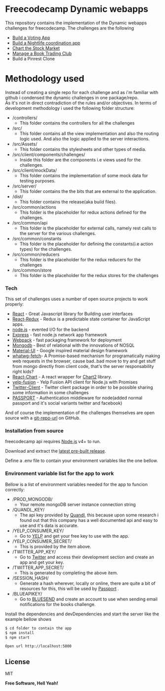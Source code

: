 # Freecodecamp Dynamic webapps



This repository contains the implementation of the Dynamic webapps challenges for freecodecamp.
The challenges are the following
  - [Build a Voting App]
  - [Build a Nightlife coordination app]
  - [Chart the Stock Market]
  - [Manage a Book Trading Club]
  - Build a Pinrest Clone

# Methodology used
Instead of creating a single repo for each challenge and as i'm familiar with github i condensed the dynamic  challenges in one package/repo.  
As it's not in direct contradiction of the rules and/or objectives.
In terms of development methodology i used the following folder structure:
  - /controllers/
    - This folder contains the controllers for all the challenges
  - /src/
    - This folder contains all the view implementation and also the routing logic used.
      And also the logic applied to the server interactions. 
  - /src/Assets/
    - This folder contains the stylesheets and other types of media.
  - /src/client/components/challenges/
    - Inside this folder are the components i.e views used for the challenges.
  - /src/client/mockData/
    - This folder contains the implementation of some mock data for testing purposes.
  - /src/server/
    - This folder contains the the bits that are external to the application.
  - /dist/
    - This folder contains the release(aka build files).
  - /src/common/actions
    - This folder is the placeholder for redux actions defined for the challenges.
  - /src/common/api
    - This folder is the placeholder for external calls, namely rest calls to the server for the various challenges.
 - /src/common/constants
    - This folder is the placeholder for defining the constants(i.e action types) for the challenges.
  - /src/common/reducers
    - This folder is the placeholder for the redux reducers for the challenges
  - /src/common/store
    - This folder is the placeholder for the redux stores for the challenges 
    
### Tech

This set of challenges uses a number of open source projects to work properly:
* [React] - Great Javascript library for Building user interfaces
* [React-Redux] - Redux is a predictable state container for JavaScript apps.
* [node.js] - evented I/O for the backend
* [Express] - fast node.js network app framework 
* [Webpack] - fast packaging framework for deployment
* [Mongodb] - Best of relational with the innovations of NOSQL
* [Material-UI] - Google inspired material design framework
* [whatwg-fetch]- A Promise-based mechanism for programatically making web requests in the browser, 
                    cause bad..bad move to try and get stuff from mongo directly from client code, that's the server responsability right kids?
* [React-Chart] - A react wrapper for [Chart2] library.
* [yelp-fusion] - Yelp Fusion API client for Node.js with Promises
* [Twitter-Client] - Twitter client package in order to be possible sharing some information in some challenges
* [PASSPORT] - Authentication middleware for node(added normal passport and it's social variants twitter and facebook)

And of course the implementation of the challenges themselves are open source with a [git-repo-url]
 on GitHub.

### Installation from source

freecodecamp api  requires [Node.js](https://nodejs.org/) v4+ to run.

Download and extract the [latest pre-built release](https://github.com/jonniebigodes/freecodecampdynamicwebapps/releases).

Define a .env file to contain your environment variables like the one bellow.
### Environment variable list for the app to work

Bellow is a list of environment variables needed for the app to funcion correctly:
- /PROD_MONGODB/
    - Your remote mongoDB server instance connection string
- /QUANDL_KEY/
    - The api key provided by [Quandl], this because upon some research i found out that this company has a well documented api and easy to use and it's data is accurate. 
- /YELP_CONSUMER_KEY/
    - Go to [YELP] and get your free key to use with the app.
- /YELP_CONSUMER_SECRET/
    - This is provided by the item above.
- /TWITTER_APP_KEY/
    - Go to [Twitter] and access their development section and create an app and get your key.
- /TWITTER_APP_SECRET/
    - This is generated by completing the above item.
- /SESSION_HASH/
    - Generate a hash wherever, locally or online, there are quite a bit of resources for this, this will be used by [Passport] .
- /BLUEAPIKEY/
    - Go to [BLUESEND] and create an account to use when sending email notifications for the books challenge.

Install the dependencies and devDependencies and start the server like the example bellow shows
```sh
$ cd folder to contain the app
$ npm install 
$ npm start

Open url http://localhost:5000
```


License
----

MIT


**Free Software, Hell Yeah!**

[//]: # (These are reference links used in the body of this note and get stripped out when the markdown processor does its job. There is no need to format nicely because it shouldn't be seen. Thanks SO - http://stackoverflow.com/questions/4823468/store-comments-in-markdown-syntax)
   [Build a Nightlife coordination app]: <https://freecodecampdynprojects.herokuapp.com/nightlife>
   [Chart the Stock Market]: <https://freecodecampdynprojects.herokuapp.com/stocks>
   [Manage a Book Trading Club]:<https://freecodecampdynprojects.herokuapp.com/books>
   [Build a Voting App]:<https://freecodecampdynprojects.herokuapp.com/voting/>
   [React-Chart]: <https://github.com/gor181/react-chartjs-2>
   [React-Redux]: <https://github.com/reactjs/react-redux>
   [whatwg-fetch]: <https://github.com/github/fetch>
   [React-Bootstrap]: <https://react-bootstrap.github.io/>
   [git-repo-url]: <https://github.com/jonniebigodes/freecodecampdynamicwebapps.git>
   [node.js]: <http://nodejs.org>
   [express]: <http://expressjs.com>
   [React]: <https://facebook.github.io/react/>
   [Webpack]: <https://webpack.github.io/>
   [Mongodb]: <https://www.mongodb.com/>
   [Unirest]: <http://unirest.io/nodejs.html>
   [Async]: <https://github.com/caolan/async>
   [Chart2]: <http://www.chartjs.org/>
   [Material-UI]:<http://www.material-ui.com>
   [yelp-fusion]: <https://github.com/tonybadguy/yelp-fusion>
   [Quandl]:<https://www.quandl.com/>
   [YELP]:<https://www.yelp.com/developers>
   [Twitter]:<https://apps.twitter.com/>
   [BLUESEND]:<http://www.sendinblue.com>
   [Twitter-Client]:<https://www.npmjs.com/package/twitter>
   [PASSPORT]:<http://www.passportjs.org/>
   [PlGh]:  <https://github.com/jonniebigodes/freecodecampdynamicwebapps/tree/master/plugins/github/readme.md>
   
